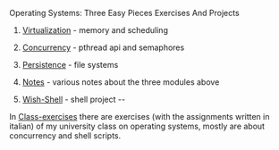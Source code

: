 Operating Systems: Three Easy Pieces Exercises And Projects

1. [Virtualization](./virtualization) - memory and scheduling
2. [Concurrency](./concurrency) - pthread api and semaphores
3. [Persistence](./persistence) - file systems
4. [Notes](./notes) - various notes about the three modules above

5. [Wish-Shell](./wish-shell) - shell project
--

In [Class-exercises](./class-exercises) there are exercises (with the
assignments written in italian) of my university class on operating systems,
mostly are about concurrency and shell scripts.

